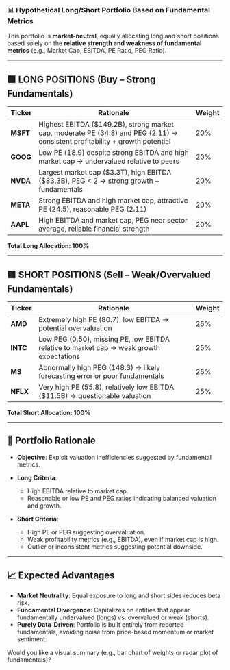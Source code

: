 ### 📊 Hypothetical Long/Short Portfolio Based on Fundamental Metrics

This portfolio is **market-neutral**, equally allocating long and short positions based solely on the **relative strength and weakness of fundamental metrics** (e.g., Market Cap, EBITDA, PE Ratio, PEG Ratio).

---

## 🟩 LONG POSITIONS (Buy – Strong Fundamentals)

| Ticker   | Rationale                                                                                                                     | Weight |
| -------- | ----------------------------------------------------------------------------------------------------------------------------- | ------ |
| **MSFT** | Highest EBITDA (\$149.2B), strong market cap, moderate PE (34.8) and PEG (2.11) → consistent profitability + growth potential | 20%    |
| **GOOG** | Low PE (18.9) despite strong EBITDA and high market cap → undervalued relative to peers                                       | 20%    |
| **NVDA** | Largest market cap (\$3.3T), high EBITDA (\$83.3B), PEG < 2 → strong growth + fundamentals                                    | 20%    |
| **META** | Strong EBITDA and high market cap, attractive PE (24.5), reasonable PEG (2.11)                                                | 20%    |
| **AAPL** | High EBITDA and market cap, PEG near sector average, reliable financial strength                                              | 20%    |

**Total Long Allocation: 100%**

---

## 🟥 SHORT POSITIONS (Sell – Weak/Overvalued Fundamentals)

| Ticker   | Rationale                                                                                | Weight |
| -------- | ---------------------------------------------------------------------------------------- | ------ |
| **AMD**  | Extremely high PE (80.7), low EBITDA → potential overvaluation                           | 25%    |
| **INTC** | Low PEG (0.50), missing PE, low EBITDA relative to market cap → weak growth expectations | 25%    |
| **MS**   | Abnormally high PEG (148.3) → likely forecasting error or poor fundamentals              | 25%    |
| **NFLX** | Very high PE (55.8), relatively low EBITDA (\$11.5B) → questionable valuation            | 25%    |

**Total Short Allocation: 100%**

---

## 🧠 Portfolio Rationale

* **Objective**: Exploit valuation inefficiencies suggested by fundamental metrics.
* **Long Criteria**:

  * High EBITDA relative to market cap.
  * Reasonable or low PE and PEG ratios indicating balanced valuation and growth.
* **Short Criteria**:

  * High PE or PEG suggesting overvaluation.
  * Weak profitability metrics (e.g., EBITDA), even if market cap is high.
  * Outlier or inconsistent metrics suggesting potential downside.

---

## 📈 Expected Advantages

* **Market Neutrality**: Equal exposure to long and short sides reduces beta risk.
* **Fundamental Divergence**: Capitalizes on entities that appear fundamentally undervalued (longs) vs. overvalued or weak (shorts).
* **Purely Data-Driven**: Portfolio is built entirely from reported fundamentals, avoiding noise from price-based momentum or market sentiment.

Would you like a visual summary (e.g., bar chart of weights or radar plot of fundamentals)?

